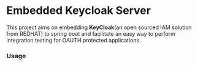 # Embedded Keycloak Server

This project aims on embedding **KeyCloak**(an open sourced IAM solution from REDHAT) to spring boot and facilitate an easy way to perform integration testing for OAUTH protected applications.

### Usage
